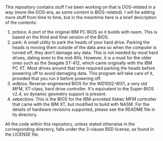 This repository contains stuff I've been working on that is DOS-related
in a way (more like DOS-era, as some content is BIOS-related). I will be
adding more stuff from time to time, but in the meantime here is a brief
description of the contents:

1. pcbios: A port of the original IBM PC BIOS so it builds with nasm.
   This is based on the third and final version of the BIOS.
2. park: A small utility to park the heads of your hard drive. Parking
   the heads is moving them outside of the data area so when the computer
   is turned off, they don't damage any data. This is not needed by most
   hard drives, dating even to the mid-80s. However, it is a must for the
   older ones such as the Seagate ST-412, which came originally with the
   IBM PC XT. Most drives around that time required parking the heads
   before powering off to avoid damaging data. This program will take
   care of it, provided that you run it before powering off.
3. wdbios: Reverse-engineered BIOS for the WD1002-WX1, a very old MFM,
   XT-class, hard drive controller. It's equivalent to the Super-BIOS
   v2.4, so dynamic geometry support is present.
4. xebecbios: This is the BIOS for the IBM-provided Xebec MFM controller
   that came with the IBM XT, but modified to build with NASM. For the
   details of hardware revisions supported, please see the README file
   in its directory.

All the code within this repository, unless stated otherwise in the
corresponding directory, falls under the 3-clause BSD license, as found
in the LICENSE file.
